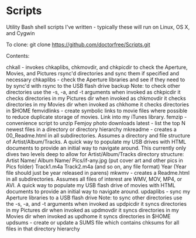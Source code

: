 Scripts
=======

Utility Bash shell scripts I've written - typically these will run on Linux,
OS X, and Cygwin

To clone:
    git clone https://github.com/doctorfree/Scripts.git

Contents:

chkall - invokes chkaplibs, chkmovdir, and chkpicdir to check the Aperture,
         Movies, and Pictures rsync'd directories and sync them if specified
         and necessary
chkaplibs - check the Aperture libraries and see if they need to by sync'd
            with rsync to the USB flash drive backup
            Note: to check other directories use the -s, -a, and -t arguments
            when invoked as chkpicdir it checks directories in my Pictures dir
            when invoked as chkmovdir it checks directories in my Movies dir
            when invoked as chkhome it checks directories in $HOME
femvidlinks - create symbolic links to movie files where possible to reduce
              duplicate storage of movies. Link into my iTunes library.
femzip - convenience script to unzip Femjoy photo downloads
latest - list the top N newest files in a directory or directory hierarchy
mkreadme - creates a 00_Readme.html in all subdirectories. Assumes a directory
           and file structure of Artist/Album/Tracks. A quick way to populate
           my USB drives with HTML documents to provide an initial way to
           navigate around. This currently only dives two levels deep to allow
           for Artist/Album/Tracks directory structure:
             Artist Name/
               Album Name/
                 Pics/if-any.jpg (put cover art and other pics in Pics folder)
                 Track1.m4a
                 Track2.m4a (and so on, any file format)
                 Year (Year file should just be year released in parens)
mkwmv - creates a Readme.html in all subdirectories. Assumes all files of
        interest are WMV, MOV, MP4, or AVI. A quick way to populate my USB
        flash drive of movies with HTML documents to provide an initial way
        to navigate around.
updaplibs - sync my Aperture libraries to a USB flash drive
            Note: to sync other directories use the -s, -a, and -t arguments
            when invoked as updpicdir it syncs directories in my Pictures dir
            when invoked as updmovdir it syncs directories in my Movies dir
            when invoked as updhome it syncs directories in $HOME
updsums - create or update a SUMS file which contains chksums for all files
          in that directory hierarchy
